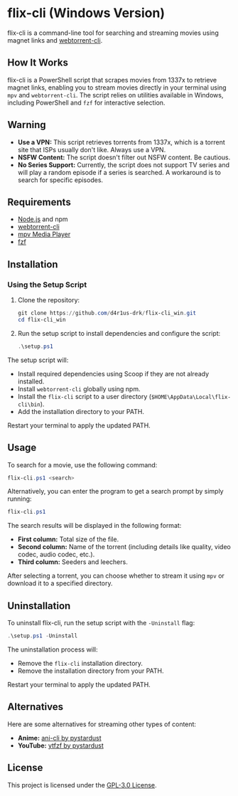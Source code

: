 # flix-cli (Windows Version)

flix-cli is a command-line tool for searching and streaming movies using magnet links and [webtorrent-cli](https://github.com/webtorrent/webtorrent-cli).

## How It Works

flix-cli is a PowerShell script that scrapes movies from 1337x to retrieve magnet links, enabling you to stream movies directly in your terminal using `mpv` and `webtorrent-cli`. The script relies on utilities available in Windows, including PowerShell and `fzf` for interactive selection.

## Warning

- **Use a VPN:** This script retrieves torrents from 1337x, which is a torrent site that ISPs usually don't like. Always use a VPN.
- **NSFW Content:** The script doesn't filter out NSFW content. Be cautious.
- **No Series Support:** Currently, the script does not support TV series and will play a random episode if a series is searched. A workaround is to search for specific episodes.

## Requirements

- [Node.js](https://nodejs.org/) and npm
- [webtorrent-cli](https://github.com/webtorrent/webtorrent-cli)
- [mpv Media Player](https://mpv.io/)
- [fzf](https://github.com/junegunn/fzf)

## Installation

### Using the Setup Script

1. Clone the repository:

    ```powershell
    git clone https://github.com/d4r1us-drk/flix-cli_win.git
    cd flix-cli_win
    ```

2. Run the setup script to install dependencies and configure the script:

    ```powershell
    .\setup.ps1
    ```

The setup script will:

- Install required dependencies using Scoop if they are not already installed.
- Install `webtorrent-cli` globally using npm.
- Install the `flix-cli` script to a user directory (`$HOME\AppData\Local\flix-cli\bin`).
- Add the installation directory to your PATH.

Restart your terminal to apply the updated PATH.

## Usage

To search for a movie, use the following command:

```powershell
flix-cli.ps1 <search>
```

Alternatively, you can enter the program to get a search prompt by simply running:

```powershell
flix-cli.ps1
```

The search results will be displayed in the following format:

- **First column:** Total size of the file.
- **Second column:** Name of the torrent (including details like quality, video codec, audio codec, etc.).
- **Third column:** Seeders and leechers.

After selecting a torrent, you can choose whether to stream it using `mpv` or download it to a specified directory.

## Uninstallation

To uninstall flix-cli, run the setup script with the `-Uninstall` flag:

```powershell
.\setup.ps1 -Uninstall
```

The uninstallation process will:

- Remove the `flix-cli` installation directory.
- Remove the installation directory from your PATH.

Restart your terminal to apply the updated PATH.

## Alternatives

Here are some alternatives for streaming other types of content:

- **Anime:** [ani-cli by pystardust](https://github.com/pystardust/ani-cli)
- **YouTube:** [ytfzf by pystardust](https://github.com/pystardust/ytfzf)

## License

This project is licensed under the [GPL-3.0 License](https://raw.githubusercontent.com/Illumina/licenses/master/gpl-3.0.txt).

